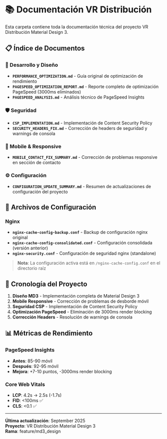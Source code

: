# 📚 Documentación VR Distribución

Esta carpeta contiene toda la documentación técnica del proyecto VR Distribución Material Design 3.

## 📋 Índice de Documentos

### 🎨 Desarrollo y Diseño
- **`PERFORMANCE_OPTIMIZATION.md`** - Guía original de optimización de rendimiento
- **`PAGESPEED_OPTIMIZATION_REPORT.md`** - Reporte completo de optimización PageSpeed (3000ms eliminados)
- **`PAGESPEED_ANALYSIS.md`** - Análisis técnico de PageSpeed Insights

### 🛡️ Seguridad
- **`CSP_IMPLEMENTATION.md`** - Implementación de Content Security Policy
- **`SECURITY_HEADERS_FIX.md`** - Corrección de headers de seguridad y warnings de consola

### 📱 Mobile & Responsive
- **`MOBILE_CONTACT_FIX_SUMMARY.md`** - Corrección de problemas responsive en sección de contacto

### ⚙️ Configuración
- **`CONFIGURATION_UPDATE_SUMMARY.md`** - Resumen de actualizaciones de configuración del proyecto

## 🔧 Archivos de Configuración

### Nginx
- **`nginx-cache-config-backup.conf`** - Backup de configuración nginx original
- **`nginx-cache-config-consolidated.conf`** - Configuración consolidada (versión anterior)
- **`nginx-security.conf`** - Configuración de seguridad nginx (standalone)

> **Nota**: La configuración activa está en `/nginx-cache-config.conf` en el directorio raíz

## 🚀 Cronología del Proyecto

1. **Diseño MD3** - Implementación completa de Material Design 3
2. **Mobile Responsive** - Corrección de problemas de desborde móvil
3. **Seguridad CSP** - Implementación de Content Security Policy
4. **Optimización PageSpeed** - Eliminación de 3000ms render blocking
5. **Corrección Headers** - Resolución de warnings de consola

## 📊 Métricas de Rendimiento

### PageSpeed Insights
- **Antes**: 85-90 móvil
- **Después**: 92-95 móvil
- **Mejora**: +7-10 puntos, -3000ms render blocking

### Core Web Vitals
- **LCP**: 4.2s → 2.5s (-1.7s)
- **FID**: <100ms ✅
- **CLS**: <0.1 ✅

---

**Última actualización**: September 2025  
**Proyecto**: VR Distribución Material Design 3  
**Rama**: feature/md3_design
